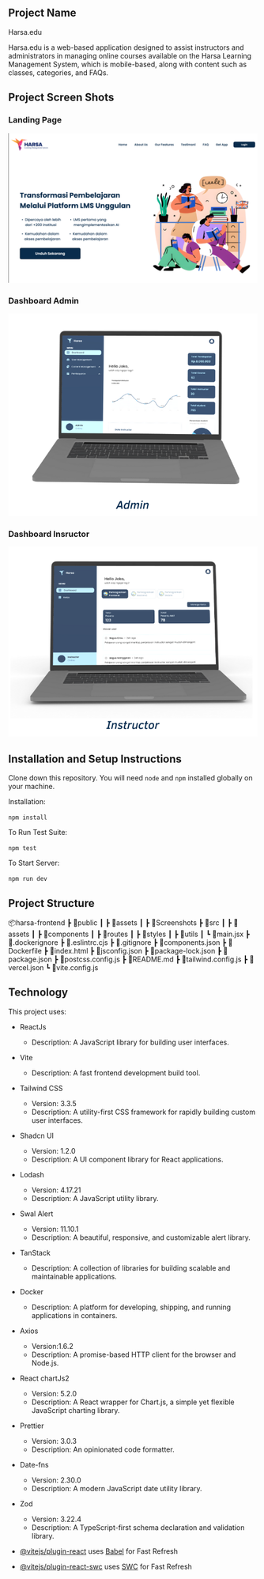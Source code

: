## Project Name

Harsa.edu

Harsa.edu is a web-based application designed to assist instructors and administrators in managing online courses available on the Harsa Learning Management System, which is mobile-based, along with content such as classes, categories, and FAQs.

## Project Screen Shots

### Landing Page

![Landing Page](public/Screenshots/Landing%20Page.png)

### Dashboard Admin

![Dashboard Admin](public/Screenshots/Dashboard%20Admin.png)

### Dashboard Insructor

![Dashboard Instructor](public/Screenshots/Dashboard%20Instructor.png)

## Installation and Setup Instructions

Clone down this repository. You will need `node` and `npm` installed globally on your machine.  

Installation:

`npm install`  

To Run Test Suite:  

`npm test`  

To Start Server:

`npm run dev`  

## Project Structure

📦harsa-frontend
 ┣ 📂public
 ┃ ┣ 📂assets
 ┃ ┣ 📂Screenshots
 ┣ 📂src
 ┃ ┣ 📂assets
 ┃ ┣ 📂components
 ┃ ┣ 📂routes
 ┃ ┣ 📂styles
 ┃ ┣ 📂utils
 ┃ ┗ 📜main.jsx
 ┣ 📜.dockerignore
 ┣ 📜.eslintrc.cjs
 ┣ 📜.gitignore
 ┣ 📜components.json
 ┣ 📜Dockerfile
 ┣ 📜index.html
 ┣ 📜jsconfig.json
 ┣ 📜package-lock.json
 ┣ 📜package.json
 ┣ 📜postcss.config.js
 ┣ 📜README.md
 ┣ 📜tailwind.config.js
 ┣ 📜vercel.json
 ┗ 📜vite.config.js

## Technology
This project uses:
- ReactJs
  - Description: A JavaScript library for building user interfaces.
- Vite
  - Description: A fast frontend development build tool.
- Tailwind CSS
  - Version: 3.3.5
  - Description: A utility-first CSS framework for rapidly building custom user interfaces.
- Shadcn UI
  - Version: 1.2.0
  - Description: A UI component library for React applications.
- Lodash
  - Version: 4.17.21
  - Description: A JavaScript utility library.
- Swal Alert
  - Version: 11.10.1
  - Description: A beautiful, responsive, and customizable alert library.
- TanStack
  - Description: A collection of libraries for building scalable and maintainable applications.
- Docker
  - Description: A platform for developing, shipping, and running applications in containers.
- Axios
  - Version:1.6.2
  - Description: A promise-based HTTP client for the browser and Node.js.
- React chartJs2
  - Version: 5.2.0
  - Description: A React wrapper for Chart.js, a simple yet flexible JavaScript charting library.
- Prettier
  - Version: 3.0.3
  - Description: An opinionated code formatter.
- Date-fns
  - Version: 2.30.0
  - Description: A modern JavaScript date utility library.
- Zod
  - Version: 3.22.4
  - Description: A TypeScript-first schema declaration and validation library.


- [@vitejs/plugin-react](https://github.com/vitejs/vite-plugin-react/blob/main/packages/plugin-react/README.md) uses [Babel](https://babeljs.io/) for Fast Refresh
- [@vitejs/plugin-react-swc](https://github.com/vitejs/vite-plugin-react-swc) uses [SWC](https://swc.rs/) for Fast Refresh
